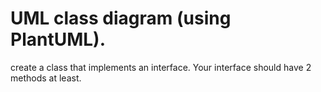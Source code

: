 #  UML class diagram (using PlantUML).

create a class that implements an interface. 
Your interface should have 2 methods at least.
